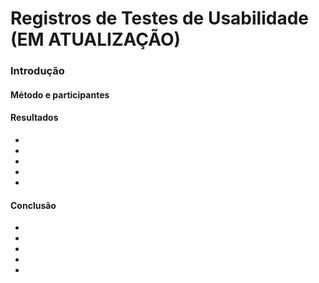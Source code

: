 # Registros de Testes de Usabilidade (EM ATUALIZAÇÃO)

### Introdução


#### Método e participantes

#### Resultados

-
-
-
-
-

#### Conclusão

-
-
-
-
-


